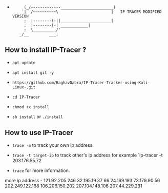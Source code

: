 *          (_/-------------_______________________)
          `|  /~~~~~~~~~~\                       |   IP TRACER MODIFIED VERSION 
           ;  |--------(-||______________________|
           ;  |--------(-| ____________|
           ;  \__________/'
         _/__         ___;

## How to install IP-Tracer ?

* `apt update`

* `apt install git -y`

* `https://github.com/RaghavDabra/IP-Tracer-Tracker-using-Kali-Linux-.git`

* `cd IP-Tracer`

* `chmod +x install`

* `sh install` or `./install`


## How to use IP-Tracer

* `trace -m` to track your own ip address.

* `trace -t target-ip` to track other's ip address for example `ip-tracer -t 203.176.55.72

* `trace` for more information.

more ip address - 
121.92.205.246
32.195.19.37
66.24.169.193
73.179.90.56
202.249.122.168
106.206.150.202
207.104.148.106
207.44.229.231




